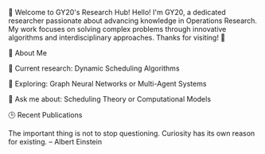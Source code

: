 👋 Welcome to GY20's Research Hub!
Hello! I'm GY20, a dedicated researcher passionate about advancing knowledge in  Operations Research. 
My work focuses on solving complex problems through innovative algorithms and interdisciplinary approaches. 
Thanks for visiting! 🚀

🌟 About Me

🔬 Current research: Dynamic Scheduling Algorithms

🌱 Exploring: Graph Neural Networks or Multi-Agent Systems

💬 Ask me about: Scheduling Theory or Computational Models

🕒 Recent Publications




The important thing is not to stop questioning. Curiosity has its own reason for existing.
– Albert Einstein
